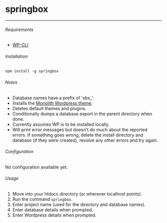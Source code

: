 # springbox
---
###### Requirements

- [WP-CLI](http://wp-cli.org/)

###### Installation

`npm install -g springbox`

###### Notes

- Database names have a prefix of 'sbx_'.
- Installs the [Monolith Wordpress theme](https://github.com/bigspring/monolith).
- Deletes default themes and plugins.
- Conditionally dumps a database export in the parent directory when done.
- Currently assumes WP is to be installed locally.
- Will print error messages but doesn't do much about the reported errors. If something goes wrong, delete the install directory and database (if they were created), resolve any other errors and try again.

###### Configuration

No configuration available yet.

###### Usage

1. Move into your htdocs directory (or wherever localhost points).
2. Run the command `springbox`.
3. Enter project name (used for the directory and database names).
4. Enter database details when prompted.
5. Enter Wordpress details when prompted.
